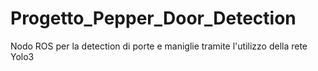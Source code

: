 # Progetto_Pepper_Door_Detection
Nodo ROS per la detection di porte e maniglie tramite l'utilizzo della rete Yolo3

